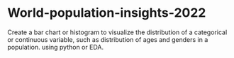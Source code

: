 # World-population-insights-2022
Create a bar chart or histogram to visualize the distribution of a categorical or continuous variable, such as distribution of ages and genders in a population. using python or EDA.
